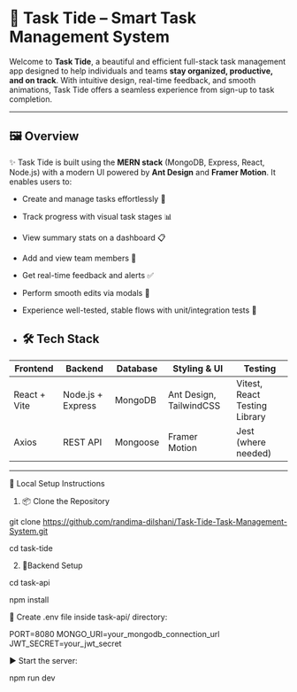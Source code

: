 # 🚀 Task Tide – Smart Task Management System

Welcome to **Task Tide**, a beautiful and efficient full-stack task management app designed to help individuals and teams **stay organized, productive, and on track**. With intuitive design, real-time feedback, and smooth animations, Task Tide offers a seamless experience from sign-up to task completion.

---

## 🖼️ Overview

✨ Task Tide is built using the **MERN stack** (MongoDB, Express, React, Node.js) with a modern UI powered by **Ant Design** and **Framer Motion**. It enables users to:

- Create and manage tasks effortlessly 📝  
- Track progress with visual task stages 📊  
- View summary stats on a dashboard 📋  
- Add and view team members 👥  
- Get real-time feedback and alerts ✅  
- Perform smooth edits via modals 🎯  
- Experience well-tested, stable flows with unit/integration tests 🧪

- ## 🛠️ Tech Stack

| Frontend | Backend | Database | Styling & UI | Testing |
|---------|---------|----------|--------------|---------|
| React + Vite | Node.js + Express | MongoDB | Ant Design, TailwindCSS | Vitest, React Testing Library |
| Axios | REST API | Mongoose | Framer Motion | Jest (where needed) |


---

🚀 Local Setup Instructions

1. 📦 Clone the Repository

git clone https://github.com/randima-dilshani/Task-Tide-Task-Management-System.git

cd task-tide

2. 🔁Backend Setup

cd task-api

npm install

📄 Create .env file inside task-api/ directory:

PORT=8080
MONGO_URI=your_mongodb_connection_url
JWT_SECRET=your_jwt_secret

▶️ Start the server:

npm run dev
